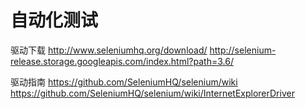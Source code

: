 <h1>自动化测试</h1>


驱动下载
http://www.seleniumhq.org/download/
http://selenium-release.storage.googleapis.com/index.html?path=3.6/


驱动指南
https://github.com/SeleniumHQ/selenium/wiki
https://github.com/SeleniumHQ/selenium/wiki/InternetExplorerDriver
